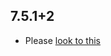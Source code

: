## 7.5.1+2

- Please [look to this](https://dooboolab.github.io/flutter_sound/book/CHANGELOG.html)

